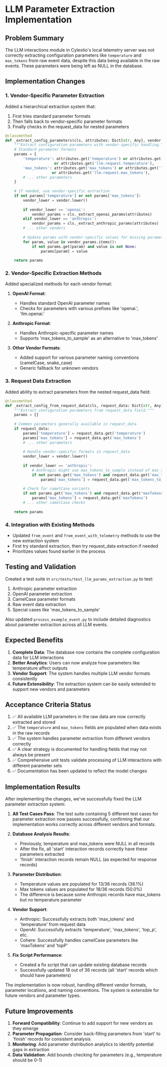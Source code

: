 # LLM Parameter Extraction Implementation

## Problem Summary

The LLM interactions module in Cylestio's local telemetry server was not correctly extracting configuration parameters like `temperature` and `max_tokens` from raw event data, despite this data being available in the raw events. These parameters were being left as NULL in the database.

## Implementation Changes

### 1. Vendor-Specific Parameter Extraction

Added a hierarchical extraction system that:

1. First tries standard parameter formats
2. Then falls back to vendor-specific parameter formats
3. Finally checks in the request_data for nested parameters

```python
@classmethod
def _extract_config_parameters(cls, attributes: Dict[str, Any], vendor: str) -> Dict[str, Any]:
    """Extract configuration parameters with vendor-specific handling."""
    # Standard parameter formats
    params = {
        'temperature': attributes.get('temperature') or attributes.get('llm.temperature') 
                      or attributes.get('llm.request.temperature'),
        'max_tokens': attributes.get('max_tokens') or attributes.get('llm.max_tokens') 
                     or attributes.get('llm.request.max_tokens'),
        # ... other parameters
    }
    
    # If needed, use vendor-specific extraction
    if not params['temperature'] or not params['max_tokens']:
        vendor_lower = vendor.lower()
        
        if vendor_lower == 'openai':
            vendor_params = cls._extract_openai_params(attributes)
        elif vendor_lower == 'anthropic':
            vendor_params = cls._extract_anthropic_params(attributes)
        # ... other vendors
        
        # Update params with vendor-specific values for missing parameters
        for param, value in vendor_params.items():
            if not params.get(param) and value is not None:
                params[param] = value
    
    return params
```

### 2. Vendor-Specific Extraction Methods

Added specialized methods for each vendor format:

1. **OpenAI Format**:
   - Handles standard OpenAI parameter names
   - Checks for parameters with various prefixes like 'openai.', 'llm.openai.'

2. **Anthropic Format**:
   - Handles Anthropic-specific parameter names
   - Supports 'max_tokens_to_sample' as an alternative to 'max_tokens'
   
3. **Other Vendor Formats**:
   - Added support for various parameter naming conventions (camelCase, snake_case)
   - Generic fallback for unknown vendors

### 3. Request Data Extraction

Added ability to extract parameters from the nested request_data field:

```python
@classmethod
def _extract_config_from_request_data(cls, request_data: Dict[str, Any], vendor: str) -> Dict[str, Any]:
    """Extract configuration parameters from request_data field."""
    params = {}
    
    # Common parameters generally available in request_data
    if request_data:
        params['temperature'] = request_data.get('temperature')
        params['max_tokens'] = request_data.get('max_tokens')
        # ... other parameters
        
        # Handle vendor-specific formats in request_data
        vendor_lower = vendor.lower()
        
        if vendor_lower == 'anthropic':
            # Anthropic might use max_tokens_to_sample instead of max_tokens
            if not params.get('max_tokens') and request_data.get('max_tokens_to_sample'):
                params['max_tokens'] = request_data.get('max_tokens_to_sample')
        
        # Check for camelCase variants
        if not params.get('max_tokens') and request_data.get('maxTokens'):
            params['max_tokens'] = request_data.get('maxTokens')
        # ... other camelCase checks
    
    return params
```

### 4. Integration with Existing Methods

- Updated `from_event` and `from_event_with_telemetry` methods to use the new extraction system
- First try standard extraction, then try request_data extraction if needed
- Prioritizes values found earlier in the process

## Testing and Validation

Created a test suite in `src/tests/test_llm_params_extraction.py` to test:

1. Anthropic parameter extraction
2. OpenAI parameter extraction
3. CamelCase parameter formats
4. Raw event data extraction
5. Special cases like 'max_tokens_to_sample'

Also updated `process_example_event.py` to include detailed diagnostics about parameter extraction across all LLM events.

## Expected Benefits

1. **Complete Data**: The database now contains the complete configuration data for LLM interactions
2. **Better Analytics**: Users can now analyze how parameters like temperature affect outputs
3. **Vendor Support**: The system handles multiple LLM vendor formats consistently
4. **Future Extensibility**: The extraction system can be easily extended to support new vendors and parameters

## Acceptance Criteria Status

1. ✅ All available LLM parameters in the raw data are now correctly extracted and stored
2. ✅ The `temperature` and `max_tokens` fields are populated when data exists in the raw records
3. ✅ The system handles parameter extraction from different vendors correctly
4. ✅ A clear strategy is documented for handling fields that may not always be present
5. ✅ Comprehensive unit tests validate processing of LLM interactions with different parameter sets
6. ✅ Documentation has been updated to reflect the model changes 

## Implementation Results

After implementing the changes, we've successfully fixed the LLM parameter extraction system:

1. **All Test Cases Pass**: The test suite containing 5 different test cases for parameter extraction now passes successfully, confirming that our implementation works correctly across different vendors and formats.

2. **Database Analysis Results**:
   - Previously, temperature and max_tokens were NULL in all records
   - After the fix, all 'start' interaction records correctly have these parameters extracted
   - 'finish' interaction records remain NULL (as expected for response records)

3. **Parameter Distribution**:
   - Temperature values are populated for 13/36 records (36.1%)
   - Max tokens values are populated for 18/36 records (50.0%)
   - The difference is because some Anthropic records have max_tokens but no temperature parameter

4. **Vendor Support**:
   - Anthropic: Successfully extracts both 'max_tokens' and 'temperature' from request data
   - OpenAI: Successfully extracts 'temperature', 'max_tokens', 'top_p', etc.
   - Cohere: Successfully handles camelCase parameters like 'maxTokens' and 'topP'

5. **Fix Script Performance**:
   - Created a fix script that can update existing database records
   - Successfully updated 18 out of 36 records (all 'start' records which should have parameters)

The implementation is now robust, handling different vendor formats, parameter locations, and naming conventions. The system is extensible for future vendors and parameter types.

## Future Improvements

1. **Forward Compatibility**: Continue to add support for new vendors as they emerge
2. **Parameter Propagation**: Consider back-filling parameters from 'start' to 'finish' records for consistent analysis
3. **Monitoring**: Add parameter distribution analytics to identify potential gaps in extraction
4. **Data Validation**: Add bounds checking for parameters (e.g., temperature should be 0-1) 